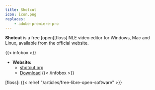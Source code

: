 ```yaml
---
title: Shotcut
icon: icon.png
replaces: 
    - adobe-premiere-pro
---
```


**Shotcut** is a free [open][floss] NLE video editor for Windows, Mac and Linux, available from the official website.

{{< infobox >}}
- **Website:**
    - [shotcut.org](https://www.shotcut.org/)
    - [Download](https://www.shotcut.org/download/)
{{< /infobox >}}

[floss]: {{< relref "/articles/free-libre-open-software" >}}